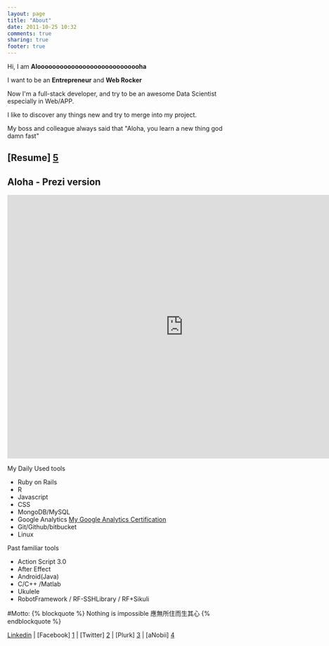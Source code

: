 ```yaml
---
layout: page
title: "About"
date: 2011-10-25 10:32
comments: true
sharing: true
footer: true
---
```


Hi, I am **Aloooooooooooooooooooooooooooha** 

I want to be an **Entrepreneur** and **Web Rocker** 

Now I'm a full-stack developer, and try to be an awesome Data Scientist especially in Web/APP.

I like to discover any things new and try to merge into my project. 

My boss and colleague always said that "Aloha, you learn a new thing god damn fast"  


## [Resume] [5]  


## Aloha - Prezi version
<iframe src="http://prezi.com/embed/0pcpwnx3gvxv/?bgcolor=ffffff&amp;lock_to_path=0&amp;autoplay=0&amp;autohide_ctrls=0&amp;features=undefined&amp;disabled_features=undefined" width="800" height="600" frameBorder="0"></iframe>

My Daily Used tools

* Ruby on Rails   	 
* R
* Javascript
* CSS
* MongoDB/MySQL 
* Google Analytics [My Google Analytics Certification](https://www.google.com/partners/?hl=zh-TW#i_profile;idtf=110397369067401303349;)
* Git/Github/bitbucket
* Linux 

Past familiar tools

* Action Script 3.0   	  
* After Effect    	  
* Android(Java)   	        
* C/C++ /Matlab 		  
* Ukulele 		 
* RobotFramework / RF-SSHLibrary / RF+Sikuli


#Motto: 
{% blockquote %}
  Nothing is impossible
  應無所住而生其心
{% endblockquote %} 

[Linkedin][6] | [Facebook] [1] | [Twitter] [2] | [Plurk] [3] | [aNobii] [4]

[1]: http://zh-tw.facebook.com/people/Aloha-Chen/818631678 	"Facebook"
[2]: http://twitter.com/#!/Al000ha 			   	"Twitter"
[3]: http://www.plurk.com/sharehoper				"Plurk"
[4]: http://www.anobii.com/01f129989be3af5d62/books 		"aNobii"
[5]: http://ccaloha.cc/About/Resume_Aloha.pdf	"Resume"
[6]: https://tw.linkedin.com/in/alohacc     "Linkedin"
